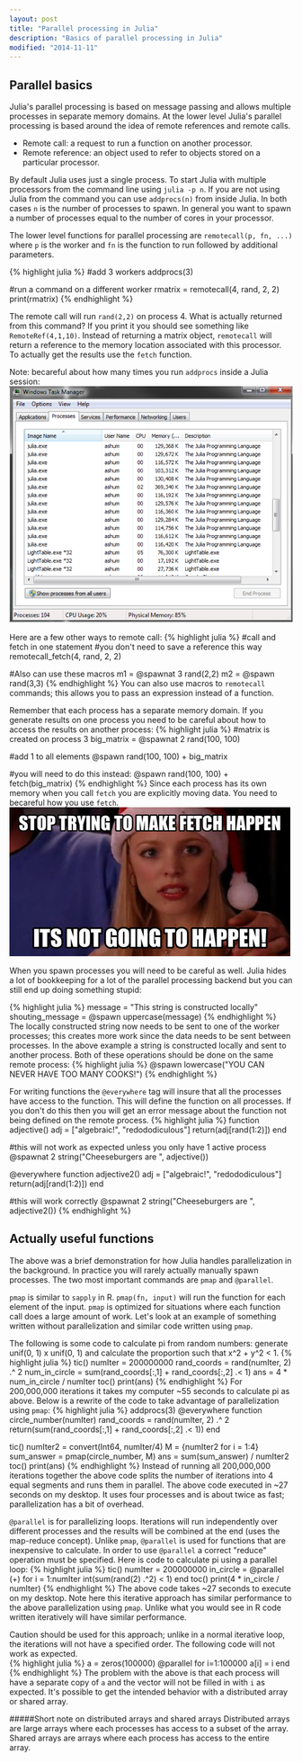 ```yaml
---
layout: post
title: "Parallel processing in Julia"
description: "Basics of parallel processing in Julia"
modified: "2014-11-11"
---
```


Parallel basics
---------------
Julia's parallel processing is based on message passing and allows multiple processes in separate memory domains.  At the lower level Julia's parallel processing is based around the idea of remote references and remote calls.  

* Remote call: a request to run a function on another processor.
* Remote reference: an object used to refer to objects stored on a particular processor.

By default Julia uses just a single process.  To start Julia with multiple processors from the command line using ``julia -p n``.  If you are not using Julia from the command you can use ``addprocs(n)`` from inside Julia.  In both cases ``n`` is the number of processes to spawn.  In general you want to spawn a number of processes equal to the number of cores in your processor.

The lower level functions for parallel processing are ``remotecall(p, fn, ...)`` where ``p`` is the worker and ``fn`` is the function to run followed by additional parameters.

{% highlight julia %}
#add 3 workers
addprocs(3)

#run a command on a different worker
rmatrix = remotecall(4, rand, 2, 2)
print(rmatrix)
{% endhighlight %}

The remote call will run ``rand(2,2)`` on process 4.  What is actually returned from this command?  If you print it you should see something like ``RemoteRef(4,1,10)``.  Instead of returning a matrix object, ``remotecall`` will return a reference to the memory location associated with this processor.  To actually get the results use the ``fetch`` function.

Note: becareful about how many times you run ``addprocs`` inside a Julia session:
![workers](../images/parallel/julia_workers.png)

Here are a few other ways to remote call:
{% highlight julia %}
#call and fetch in one statement
#you don't need to save a reference this way
remotecall_fetch(4, rand, 2, 2)

#Also can use these macros
m1 = @spawnat 3 rand(2,2)
m2 = @spawn rand(3,3)
{% endhighlight %}
You can also use macros to ``remotecall`` commands; this allows you to pass an expression instead of a function.

Remember that each process has a separate memory domain.  If you generate results on one process you need to be careful about how to access the results on another process:
{% highlight julia %}
#matrix is created on process 3
big_matrix = @spawnat 2 rand(100, 100)

#add 1 to all elements
@spawn rand(100, 100) + big_matrix

#you will need to do this instead:
@spawn rand(100, 100) + fetch(big_matrix)
{% endhighlight %}
Since each process has its own memory when you call ``fetch`` you are explicitly moving data.  You need to becareful how you use ``fetch``.
![fetch](../images/parallel/fetch.png)

When you spawn processes you will need to be careful as well.  Julia hides a lot of bookkeeping for a lot of the parallel processing backend but you can still end up doing something stupid:

{% highlight julia %}
message = "This string is constructed locally"
shouting_message = @spawn uppercase(message)
{% endhighlight %}
The locally constructed string now needs to be sent to one of the worker processes; this creates more work since the data needs to be sent between processes.  In the above example a string is constructed locally and sent to another process.  Both of these operations should be done on the same remote process:
{% highlight julia %}
@spawn lowercase("YOU CAN NEVER HAVE TOO MANY COOKS!")
{% endhighlight %}

For writing functions the ``@everywhere`` tag will insure that all the processes have access to the function.  This will define the function on all processes.  If you don't do this then you will get an error message about the function not being defined on the remote process.
{% highlight julia %}
function adjective()
  adj = ["algebraic!", "redododiculous"]
  return(adj[rand(1:2)])
end

#this will not work as expected unless you only have 1 active process
@spawnat 2 string("Cheeseburgers are ", adjective())

@everywhere function adjective2()
  adj = ["algebraic!", "redododiculous"]
  return(adj[rand(1:2)])
end

#this will work correctly
@spawnat 2 string("Cheeseburgers are ", adjective2())
{% endhighlight %}

Actually useful functions
-------------------------
The above was a brief demonstration for how Julia handles parallelization in the background.  In practice you will rarely actually manually spawn processes.  The two most important commands are ``pmap`` and ``@parallel``.

``pmap`` is similar to ``sapply`` in R.  ``pmap(fn, input)`` will run the function for each element of the input.  ``pmap`` is optimized for situations where each function call does a large amount of work.  Let's look at an example of something written without parallelization and similar code written using ``pmap``.

The following is some code to calculate pi from random numbers: generate unif(0, 1) x unif(0, 1) and calculate the proportion such that x^2 + y^2 < 1.
{% highlight julia %}
tic()
numIter = 200000000 
rand_coords = rand(numIter, 2) .^ 2
num_in_circle = sum(rand_coords[:,1] + rand_coords[:,2] .< 1)
ans = 4 * num_in_circle / numIter
toc()
print(ans)
{% endhighlight %}
For 200,000,000 iterations it takes my computer ~55 seconds to calculate pi as above.  Below is a rewrite of the code to take advantage of parallelization using ``pmap``:
{% highlight julia %}
addprocs(3)
@everywhere function circle_number(numIter)
  rand_coords = rand(numIter, 2) .^ 2
  return(sum(rand_coords[:,1] + rand_coords[:,2] .< 1))
end

tic()
numIter2 = convert(Int64, numIter/4)
M = {numIter2 for i = 1:4}
sum_answer = pmap(circle_number, M)
ans = sum(sum_answer) / numIter2
toc()
print(ans)
{% endhighlight %}
Instead of running all 200,000,000 iterations together the above code splits the number of iterations into 4 equal segments and runs them in parallel.  The above code executed in ~27 seconds on my desktop.  It uses four processes and is about twice as fast; parallelization has a bit of overhead.

``@parallel`` is for parallelizing loops.  Iterations will run independently over different processes and the results will be combined at the end (uses the map-reduce concept).  Unlike ``pmap``, ``@parallel`` is used for functions that are inexpensive to calculate.  In order to use ``@parallel`` a correct "reduce" operation must be specified.  Here is code to calculate pi using a parallel loop:
{% highlight julia %}
tic()
numIter = 200000000
in_circle = @parallel (+) for i = 1:numIter
  int(sum(rand(2) .^2) < 1)
end
toc()
print(4 * in_circle / numIter)
{% endhighlight %}
The above code takes ~27 seconds to execute on my desktop.  Note here this iterative approach has similar performance to the above parallelization using ``pmap``.  Unlike what you would see in R code written iteratively will have similar performance.

Caution should be used for this approach; unlike in a normal iterative loop, the iterations will not have a specified order.  The following code will not work as expected.  
{% highlight julia %}
a = zeros(100000)
@parallel for i=1:100000
  a[i] = i
end
{% endhighlight %}
The problem with the above is that each process will have a separate copy of ``a`` and the vector will not be filled in with ``i`` as expected.  It's possible to get the intended behavior with a distributed array or shared array.

#####Short note on distributed arrays and shared arrays
Distributed arrays are large arrays where each processes has access to a subset of the array.  Shared arrays are arrays where each process has access to the entire array.  